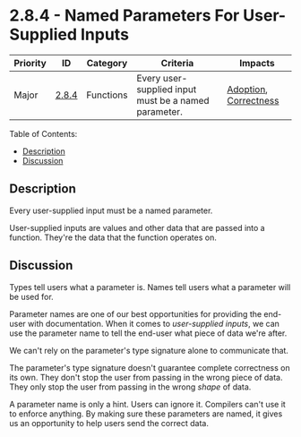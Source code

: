 # 2.8.4 - Named Parameters For User-Supplied Inputs

Priority | ID | Category | Criteria | Impacts
---------|----|----------|----------|--------
Major | [2.8.4][2.8.4] | Functions | Every user-supplied input must be a named parameter. | [Adoption][ADOPTION], [Correctness][CORRECTNESS]

Table of Contents:
- [Description](#description)
- [Discussion](#discussion)

## Description

Every user-supplied input must be a named parameter.

User-supplied inputs are values and other data that are passed into a function. They're the data that the function operates on.

## Discussion

Types tell users what a parameter is. Names tell users what a parameter will be used for.

Parameter names are one of our best opportunities for providing the end-user with documentation. When it comes to _user-supplied inputs_, we can use the parameter name to tell the end-user what piece of data we're after.

We can't rely on the parameter's type signature alone to communicate that.

The parameter's type signature doesn't guarantee complete correctness on its own. They don't stop the user from passing in the wrong piece of data. They only stop the user from passing in the wrong _shape_ of data.

A parameter name is only a hint. Users can ignore it. Compilers can't use it to enforce anything. By making sure these parameters are named, it gives us an opportunity to help users send the correct data.

[ADOPTION]: ../../impacted-areas/ADOPTION.md
[CONTRIBUTIONS]: ../../impacted-areas/CONTRIBUTIONS.md
[CORRECTNESS]: ../../impacted-areas/CORRECTNESS.md
[GOVERNANCE]: ../../impacted-areas/GOVERNANCE.md
[PROJECT-MAINTENANCE]: ../../impacted-areas/PROJECT-MAINTENANCE.md
[ROBUSTNESS]: ../../impacted-areas/ROBUSTNESS.md
[SECURITY]: ../../impacted-areas/SECURITY.md
[TESTABILITY]: ../../impacted-areas/TESTABILITY.md
[2.8.4]: ./2.8.4.md
